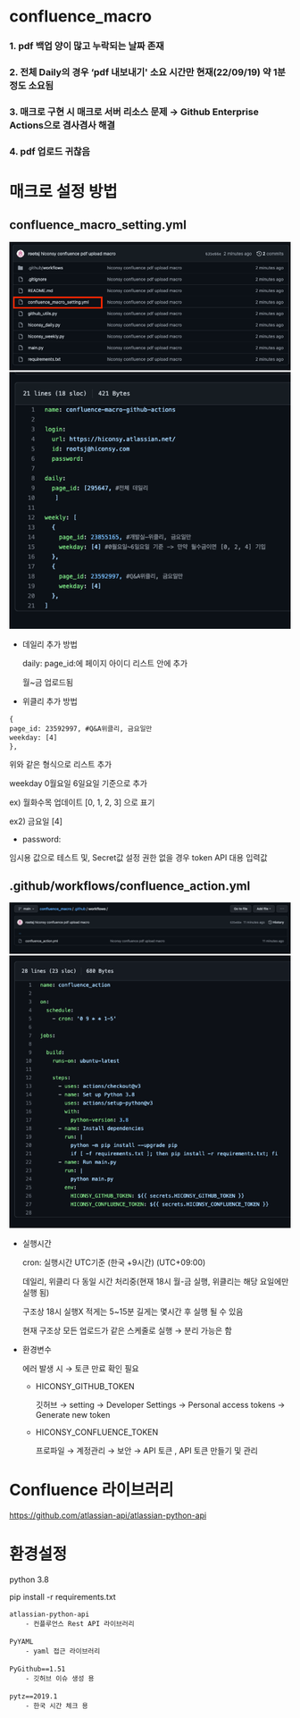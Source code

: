 # confluence_macro

### 1. pdf 백업 양이 많고 누락되는 날짜 존재
### 2. 전체 Daily의 경우 ‘pdf 내보내기' 소요 시간만 현재(22/09/19) 약 1분 정도 소요됨
### 3. 매크로 구현 시 매크로 서버 리소스 문제 → Github Enterprise Actions으로 겸사겸사 해결
### 4. pdf 업로드 귀찮음


# 매크로 설정 방법
## confluence_macro_setting.yml
![img1](./src/img_1.png)
![img2](./src/img_2.png)

- 데일리 추가 방법

    daily: page_id:에 페이지 아이디 리스트 안에 추가 

    월~금 업로드됨

- 위클리 추가 방법

```
{
page_id: 23592997, #Q&A위클리, 금요일만
weekday: [4] 
},
```

위와 같은 형식으로 리스트 추가

weekday 0월요일 6일요일 기준으로 추가

ex) 월화수목 업데이트  [0, 1, 2, 3] 으로 표기

ex2) 금요일 [4]

- password: 

임시용 값으로 테스트 및, Secret값 설정 권한 없을 경우 token API 대용 입력값

## .github/workflows/confluence_action.yml

![img3](./src/img_3.png)
![img4](./src/img_4.png)

- 실행시간

    cron: 실행시간 UTC기준 (한국 +9시간) (UTC+09:00)

    데일리, 위클리 다 동일 시간 처리중(현재 18시 월-금 실행, 위클리는 해당 요일에만 실행 됨)

    구조상 18시 실행X 적게는 5~15분 길게는 몇시간 후 실행 될 수 있음

    현재 구조상 모든 업로드가 같은 스케줄로 실행 → 분리 가능은 함

- 환경변수

    에러 발생 시 → 토큰 만료 확인 필요

    - HICONSY_GITHUB_TOKEN

        깃허브 → setting → Developer Settings → Personal access tokens → Generate new token

    - HICONSY_CONFLUENCE_TOKEN

        프로파일 → 계정관리 → 보안 → API 토큰 , API 토큰 만들기 및 관리



# Confluence 라이브러리
https://github.com/atlassian-api/atlassian-python-api


# 환경설정
python 3.8

pip install -r requirements.txt

    atlassian-python-api
        - 컨플루언스 Rest API 라이브러리

    PyYAML
        - yaml 접근 라이브러리

    PyGithub==1.51
        - 깃허브 이슈 생성 용

    pytz==2019.1
        - 한국 시간 체크 용